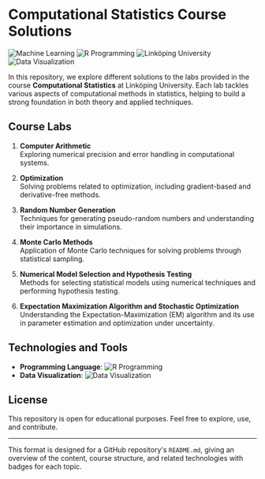 
# Computational Statistics Course Solutions

![Machine Learning](https://img.shields.io/badge/Machine%20Learning-%F0%9F%A7%91%F0%9F%92%BB-blue)
![R Programming](https://img.shields.io/badge/R%20Programming-%23276DC3.svg?logo=r&logoColor=white)
![Linköping University](https://img.shields.io/badge/Linköping%20University-%23007DB8?style=flat&logo=linkdin&logoColor=white)
![Data Visualization](https://img.shields.io/badge/Data%20Visualization-%23FF8C00.svg?style=flat&logo=chart&logoColor=white)

In this repository, we explore different solutions to the labs provided in the course **Computational Statistics** at Linköping University. Each lab tackles various aspects of computational methods in statistics, helping to build a strong foundation in both theory and applied techniques.

## Course Labs

1. **Computer Arithmetic**  
   Exploring numerical precision and error handling in computational systems.

2. **Optimization**  
   Solving problems related to optimization, including gradient-based and derivative-free methods.

3. **Random Number Generation**  
   Techniques for generating pseudo-random numbers and understanding their importance in simulations.

4. **Monte Carlo Methods**  
   Application of Monte Carlo techniques for solving problems through statistical sampling.

5. **Numerical Model Selection and Hypothesis Testing**  
   Methods for selecting statistical models using numerical techniques and performing hypothesis testing.

6. **Expectation Maximization Algorithm and Stochastic Optimization**  
   Understanding the Expectation-Maximization (EM) algorithm and its use in parameter estimation and optimization under uncertainty.

## Technologies and Tools
- **Programming Language**: ![R Programming](https://img.shields.io/badge/R-276DC3?logo=r&logoColor=white)
- **Data Visualization**: ![Data Visualization](https://img.shields.io/badge/Data%20Visualization-orange?logo=chart)

## License
This repository is open for educational purposes. Feel free to explore, use, and contribute.

---

This format is designed for a GitHub repository's `README.md`, giving an overview of the content, course structure, and related technologies with badges for each topic.
